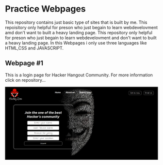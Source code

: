 
# Practice Webpages
This repository contains just basic type of sites that is built by me.
This repoisitory only helpful for preson who just begain to learn webdevelovment amd don't want to built a heavy landing page.
This repository only helpful for preson who just begain to learn webdevelovment and don't want to built a heavy landing page.
 In this Webpages i only use three languages like HTML,CSS and JAVASCRIPT.


## Webpage #1
This is a login page for Hacker Hangout Community. 
For more information click on repository...

![App Screenshot](https://github.com/PRINCE-PRASAD/Practice_Site/blob/main/Hacker_Hangout_Login_Page/images/Web_Output.png?raw=true)

